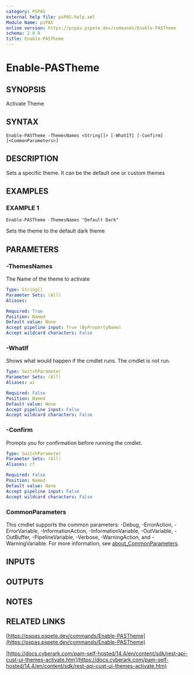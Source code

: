 ```yaml
---
category: PSPAS
external help file: psPAS-help.xml
Module Name: psPAS
online version: https://pspas.pspete.dev/commands/Enable-PASTheme
schema: 2.0.0
title: Enable-PASTheme
---
```


# Enable-PASTheme

## SYNOPSIS
Activate Theme

## SYNTAX

```
Enable-PASTheme -ThemesNames <String[]> [-WhatIf] [-Confirm] [<CommonParameters>]
```

## DESCRIPTION
Sets a specific theme. It can be the default one or custom themes

## EXAMPLES

### EXAMPLE 1
```
Enable-PASTheme -ThemesNames "Default Dark"
```

Sets the theme to the default dark theme

## PARAMETERS

### -ThemesNames
The Name of the theme to activate

```yaml
Type: String[]
Parameter Sets: (All)
Aliases:

Required: True
Position: Named
Default value: None
Accept pipeline input: True (ByPropertyName)
Accept wildcard characters: False
```

### -WhatIf
Shows what would happen if the cmdlet runs.
The cmdlet is not run.

```yaml
Type: SwitchParameter
Parameter Sets: (All)
Aliases: wi

Required: False
Position: Named
Default value: None
Accept pipeline input: False
Accept wildcard characters: False
```

### -Confirm
Prompts you for confirmation before running the cmdlet.

```yaml
Type: SwitchParameter
Parameter Sets: (All)
Aliases: cf

Required: False
Position: Named
Default value: None
Accept pipeline input: False
Accept wildcard characters: False
```

### CommonParameters
This cmdlet supports the common parameters: -Debug, -ErrorAction, -ErrorVariable, -InformationAction, -InformationVariable, -OutVariable, -OutBuffer, -PipelineVariable, -Verbose, -WarningAction, and -WarningVariable. For more information, see [about_CommonParameters](http://go.microsoft.com/fwlink/?LinkID=113216).

## INPUTS

## OUTPUTS

## NOTES

## RELATED LINKS

[https://pspas.pspete.dev/commands/Enable-PASTheme](https://pspas.pspete.dev/commands/Enable-PASTheme)

[https://docs.cyberark.com/pam-self-hosted/14.4/en/content/sdk/rest-api-cust-ui-themes-activate.htm](https://docs.cyberark.com/pam-self-hosted/14.4/en/content/sdk/rest-api-cust-ui-themes-activate.htm)
